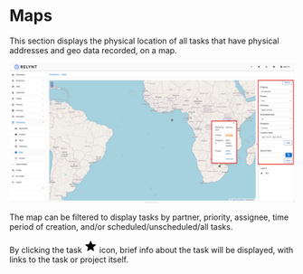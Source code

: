 Maps
=====

This section displays the physical location  of all tasks that have physical addresses and geo data recorded, on a map.

![Maps](maps.png)

The map can be filtered to display tasks by partner, priority, assignee, time period of creation, and/or scheduled/unscheduled/all tasks.

By clicking the task <icon class="image-icon">![star icon](star.png)</icon> icon, brief info about the task will be displayed, with links to the task or project itself.
